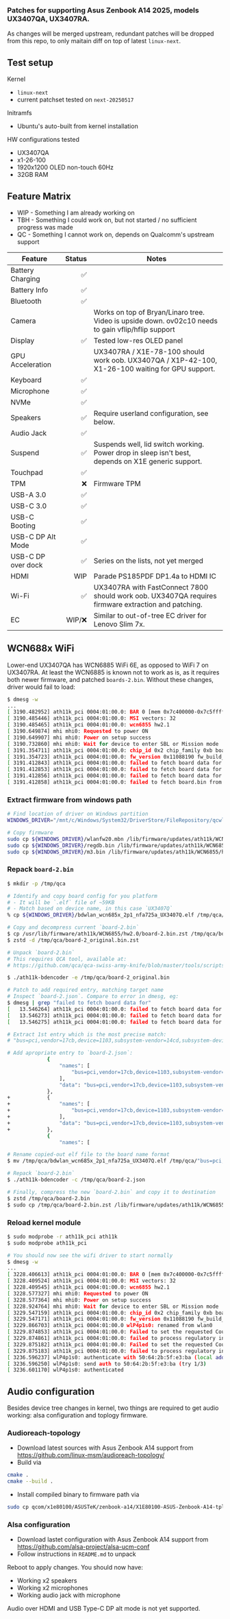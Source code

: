 ### Patches for supporting Asus Zenbook A14 2025, models UX3407QA, UX3407RA.

As changes will be merged upstream, redundant patches will be dropped from this repo, to only maitain diff on top of latest `linux-next`.

## Test setup
Kernel
* `linux-next`
* current patchset tested on `next-20250517`

Initramfs
* Ubuntu's auto-built from kernel installation

HW configurations tested
* UX3407QA
* x1-26-100
* 1920x1200 OLED non-touch 60Hz
* 32GB RAM

## Feature Matrix

* WIP - Something I am already working on
* TBH - Something I could work on, but not started / no sufficient progress was made
* QC  - Something I cannot work on, depends on Qualcomm's upstream support

| Feature                 | Status | Notes                                                                                                        |
| ----------------------- | -----: | ------------------------------------------------------------------------------------------------------------ |
| Battery Charging        |     ✅ |                                                                                                              |
| Battery Info            |     ✅ |                                                                                                              |
| Bluetooth               |     ✅ |                                                                                                              |
| Camera                  |        | Works on top of Bryan/Linaro tree. Video is upside down. ov02c10 needs to gain vflip/hflip support           |
| Display                 |     ✅ | Tested low-res OLED panel                                                                                    |
| GPU Acceleration        |        | UX3407RA / X1E-78-100 should work oob. UX3407QA / X1P-42-100, X1-26-100 waiting for GPU support.             |
| Keyboard                |     ✅ |                                                                                                              |
| Microphone              |     ✅ |                                                                                                              |
| NVMe                    |     ✅ |                                                                                                              |
| Speakers                |     ✅ | Require userland configuration, see below.                                                                   |
| Audio Jack              |     ✅ |                                                                                                              |
| Suspend                 |     ✅ | Suspends well, lid switch working. Power drop in sleep isn't best, depends on X1E generic support.           |
| Touchpad                |     ✅ |                                                                                                              |
| TPM                     |     ❌ | Firmware TPM                                                                                                 |
| USB-A 3.0               |     ✅ |                                                                                                              |
| USB-C 3.0               |     ✅ |                                                                                                              |
| USB-C Booting           |     ✅ |                                                                                                              |
| USB-C DP Alt Mode       |     ✅ |                                                                                                              |
| USB-C DP over dock      |     ✅ | Series on the lists, not yet merged                                                                          |
| HDMI                    |    WIP | Parade PS185PDF DP1.4a to HDMI IC                                                                            |
| Wi-Fi                   |     ✅ | UX3407RA with FastConnect 7800 should work oob. UX3407QA requires firmware extraction and patching.          |
| EC                      | WIP/❌ | Similar to out-of-tree EC driver for Lenovo Slim 7x.                                                         |

## WCN688x WiFi

Lower-end UX3407QA has WCN6885 WiFi 6E, as opposed to WiFi 7 on UX3407RA.
At least the WCN6885 is known not to work as is, as it requires both newer firmware, and patched `boards-2.bin`. Without these changes, driver would fail to load:
```bash
$ dmesg -w
...
[ 3190.482952] ath11k_pci 0004:01:00.0: BAR 0 [mem 0x7c400000-0x7c5fffff 64bit]: assigned
[ 3190.485446] ath11k_pci 0004:01:00.0: MSI vectors: 32
[ 3190.485465] ath11k_pci 0004:01:00.0: wcn6855 hw2.1
[ 3190.649874] mhi mhi0: Requested to power ON
[ 3190.649907] mhi mhi0: Power on setup success
[ 3190.732860] mhi mhi0: Wait for device to enter SBL or Mission mode
[ 3191.354711] ath11k_pci 0004:01:00.0: chip_id 0x2 chip_family 0xb board_id 0xff soc_id 0x400c0210
[ 3191.354723] ath11k_pci 0004:01:00.0: fw_version 0x11088190 fw_build_timestamp 2024-10-17 19:57 fw_build_id WLAN.HSP.1.1.c5-00400-QCAHSPSWPL_V1_V2_SILICONZ_WOS-1
[ 3191.412843] ath11k_pci 0004:01:00.0: failed to fetch board data for bus=pci,vendor=17cb,device=1103,subsystem-vendor=14cd,subsystem-device=950a,qmi-chip-id=2,qmi-board-id=255,variant=UX3407Q from ath11k/WCN6855/hw2.1/board-2.bin
[ 3191.412853] ath11k_pci 0004:01:00.0: failed to fetch board data for bus=pci,vendor=17cb,device=1103,subsystem-vendor=14cd,subsystem-device=950a,qmi-chip-id=2,qmi-board-id=255 from ath11k/WCN6855/hw2.1/board-2.bin
[ 3191.412856] ath11k_pci 0004:01:00.0: failed to fetch board data for bus=pci,qmi-chip-id=2 from ath11k/WCN6855/hw2.1/board-2.bin
[ 3191.412858] ath11k_pci 0004:01:00.0: failed to fetch board.bin from WCN6855/hw2.1
```

### Extract firmware from windows path
```bash
# Find location of driver on Windows partition
WINDOWS_DRIVER="/mnt/c/Windows/System32/DriverStore/FileRepository/qcwlanhsp8380.inf_arm64_ecbde8f5eb2c6dd5/"

# Copy firmware
sudo cp ${WINDOWS_DRIVER}/wlanfw20.mbn /lib/firmware/updates/ath11k/WCN6855/hw2.1/amss.bin
sudo cp ${WINDOWS_DRIVER}/regdb.bin /lib/firmware/updates/ath11k/WCN6855/hw2.1/regdb.bin
sudo cp ${WINDOWS_DRIVER}/m3.bin /lib/firmware/updates/ath11k/WCN6855/hw2.1/m3.bin
```

### Repack `board-2.bin`

```bash
$ mkdir -p /tmp/qca

# Identify and copy board config for you platform
# - It will be `.elf` file of ~59KB
# - Match based on device name, in this case `UX3407Q`
% cp ${WINDOWS_DRIVER}/bdwlan_wcn685x_2p1_nfa725a_UX3407Q.elf /tmp/qca/

# Copy and decompress current `board-2.bin`
$ cp /usr/lib/firmware/ath11k/WCN6855/hw2.0/board-2.bin.zst /tmp/qca/board-2_original.bin.zst
$ zstd -d /tmp/qca/board-2_original.bin.zst

# Unpack `board-2.bin`
# This requires QCA tool, available at:
# https://github.com/qca/qca-swiss-army-knife/blob/master/tools/scripts/ath11k/ath11k-bdencoder

$ ./ath11k-bdencoder -e /tmp/qca/board-2_original.bin

# Patch to add required entry, matching target name
# Inspect `board-2.json`. Compare to error in dmesg, eg:
$ dmesg | grep "failed to fetch board data for"
[   13.546264] ath11k_pci 0004:01:00.0: failed to fetch board data for bus=pci,vendor=17cb,device=1103,subsystem-vendor=14cd,subsystem-device=950a,qmi-chip-id=2,qmi-board-id=255,variant=UX3407Q from ath11k/WCN6855/hw2.1/board-2.bin
[   13.546273] ath11k_pci 0004:01:00.0: failed to fetch board data for bus=pci,vendor=17cb,device=1103,subsystem-vendor=14cd,subsystem-device=950a,qmi-chip-id=2,qmi-board-id=255 from ath11k/WCN6855/hw2.1/board-2.bin
[   13.546275] ath11k_pci 0004:01:00.0: failed to fetch board data for bus=pci,qmi-chip-id=2 from ath11k/WCN6855/hw2.1/board-2.bin

# Extract 1st entry which is the most precise match:
# "bus=pci,vendor=17cb,device=1103,subsystem-vendor=14cd,subsystem-device=950a,qmi-chip-id=2,qmi-board-id=255,variant=UX3407Q"

# Add apropriate entry to `board-2.json`:
             {
                 "names": [
                     "bus=pci,vendor=17cb,device=1103,subsystem-vendor=14cd,subsystem-device=9509,qmi-chip-id=2,qmi-board-id=255"
                 ],
                 "data": "bus=pci,vendor=17cb,device=1103,subsystem-vendor=14cd,subsystem-device=9509,qmi-chip-id=2,qmi-board-id=255.bin"
             },
+            {
+                "names": [
+                    "bus=pci,vendor=17cb,device=1103,subsystem-vendor=14cd,subsystem-device=950a,qmi-chip-id=2,qmi-board-id=255,variant=UX3407Q"
+                ],
+                "data": "bus=pci,vendor=17cb,device=1103,subsystem-vendor=14cd,subsystem-device=950a,qmi-chip-id=2,qmi-board-id=255,variant=UX3407Q.bin"
+            },
             {
                 "names": [

# Rename copied-out elf file to the board name format
$ mv /tmp/qca/bdwlan_wcn685x_2p1_nfa725a_UX3407Q.elf /tmp/qca/"bus=pci,vendor=17cb,device=1103,subsystem-vendor=14cd,subsystem-device=950a,qmi-chip-id=2,qmi-board-id=255,variant=UX3407Q.bin"

# Repack `board-2.bin`
$ ./ath11k-bdencoder -c /tmp/qca/board-2.json

# Finally, compress the new `board-2.bin` and copy it to destination
$ zstd /tmp/qca/board-2.bin
$ sudo cp /tmp/qca/board-2.bin.zst /lib/firmware/updates/ath11k/WCN6855/hw2.1/board-2.bin.zst
```

### Reload kernel module
```bash
$ sudo modprobe -r ath11k_pci ath11k
$ sudo modprobe ath11k_pci

# You should now see the wifi driver to start normally
$ dmesg -w
...
[ 3228.406613] ath11k_pci 0004:01:00.0: BAR 0 [mem 0x7c400000-0x7c5fffff 64bit]: assigned
[ 3228.409524] ath11k_pci 0004:01:00.0: MSI vectors: 32
[ 3228.409545] ath11k_pci 0004:01:00.0: wcn6855 hw2.1
[ 3228.577327] mhi mhi0: Requested to power ON
[ 3228.577364] mhi mhi0: Power on setup success
[ 3228.924764] mhi mhi0: Wait for device to enter SBL or Mission mode
[ 3229.547159] ath11k_pci 0004:01:00.0: chip_id 0x2 chip_family 0xb board_id 0xff soc_id 0x400c0210
[ 3229.547171] ath11k_pci 0004:01:00.0: fw_version 0x11088190 fw_build_timestamp 2024-10-17 19:57 fw_build_id WLAN.HSP.1.1.c5-00400-QCAHSPSWPL_V1_V2_SILICONZ_WOS-1
[ 3229.866703] ath11k_pci 0004:01:00.0 wlP4p1s0: renamed from wlan0
[ 3229.874853] ath11k_pci 0004:01:00.0: Failed to set the requested Country regulatory setting
[ 3229.874861] ath11k_pci 0004:01:00.0: failed to process regulatory info -22
[ 3229.875182] ath11k_pci 0004:01:00.0: Failed to set the requested Country regulatory setting
[ 3229.875183] ath11k_pci 0004:01:00.0: failed to process regulatory info -22
[ 3236.596237] wlP4p1s0: authenticate with 50:64:2b:5f:e3:ba (local address=8c:3b:4a:a6:fa:f3)
[ 3236.596250] wlP4p1s0: send auth to 50:64:2b:5f:e3:ba (try 1/3)
[ 3236.601170] wlP4p1s0: authenticated
```

## Audio configuration  

Besides device tree changes in kernel, two things are required to get audio working: alsa configuration and toplogy firmware.

### Audioreach-topology
* Download latest sources with Asus Zenbook A14 support from https://github.com/linux-msm/audioreach-topology/
* Build via
```bash
cmake .
cmake --build .
```
* Install compiled binary to firmware path via
```bash
sudo cp qcom/x1e80100/ASUSTeK/zenbook-a14/X1E80100-ASUS-Zenbook-A14-tplg.bin /lib/firmware/updates/qcom/x1e80100/X1E80100-ASUS-Zenbook-A14-tplg.bin
```

### Alsa configuration
* Download lastet configuration with Asus Zenbook A14 support from https://github.com/alsa-project/alsa-ucm-conf
* Follow instructions in `README.md` to unpack

Reboot to apply changes. You should now have:
* Working x2 speakers
* Working x2 microphones
* Working audio jack with microphone

Audio over HDMI and USB Type-C DP alt mode is not yet supported.

